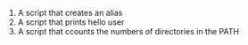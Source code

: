 1. A script that creates an alias
2. A script that prints hello user
3. A script that ccounts the numbers of directories in the PATH
